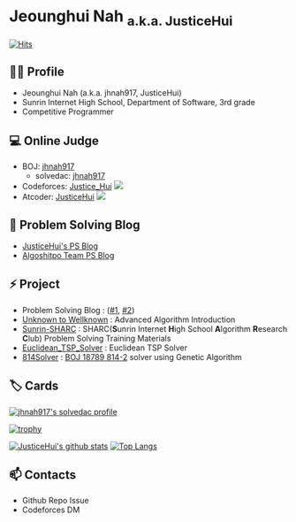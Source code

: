 # Jeounghui Nah <sub>a.k.a. JusticeHui</sub>

[![Hits](https://hits.seeyoufarm.com/api/count/incr/badge.svg?url=https%3A%2F%2Fgithub.com%2FjusticeHui)](https://github.com/justiceHui)

## 🙋‍♂️ Profile

* Jeounghui Nah (a.k.a. jhnah917, JusticeHui)
* Sunrin Internet High School, Department of Software, 3rd grade
* Competitive Programmer

## 💻 Online Judge

* BOJ: [jhnah917](http://icpc.me/jhnah917)
  * solvedac: [jhnah917](https://solved.ac/profile/jhnah917)
* Codeforces: [Justice_Hui](https://codeforces.com/profile/Justice_Hui) [![](https://run.kaist.ac.kr/badges/codeforces/justice_hui.svg)](https://codeforces.com/profile/Justice_Hui)
* Atcoder: [JusticeHui](https://atcoder.jp/users/JusticeHui) [![](https://run.kaist.ac.kr/badges/atcoder/JusticeHui.svg)](https://atcoder.jp/users/JusticeHui)

## 💬 Problem Solving Blog

* [JusticeHui's PS Blog](https://justiceHui.github.io)
* [Algoshitpo Team PS Blog](https://algoshitpo.github.io)

## ⚡ Project

* Problem Solving Blog : ([#1](https://justiceHui.github.io), [#2](https://algoshitpo.github.io))
* [Unknown to Wellknown](https://github.com/justiceHui/Unknown-To-Wellknown) : Advanced Algorithm Introduction
* [Sunrin-SHARC](https://github.com/justiceHui/Sunrin-SHARC) : SHARC(**S**unrin Internet **H**igh School **A**lgorithm **R**esearch **C**lub) Problem Solving Training Materials
* [Euclidean_TSP_Solver](https://github.com/justiceHui/Euclidean_TSP_Solver) : Euclidean TSP Solver
* [814Solver](https://github.com/kimjg1119/814Solver) : [BOJ 18789 814-2](https://www.acmicpc.net/problem/18789) solver using Genetic Algorithm

## 🏷️ Cards

[![jhnah917's solvedac profile](http://mazassumnida.wtf/api/v2/generate_badge?boj=jhnah917)](https://solved.ac/profile/jhnah917)

[![trophy](https://github-profile-trophy.vercel.app/?username=jhnah917&theme=chalk&row=2&column=3)](https://github.com/ryo-ma/github-profile-trophy)

[![JusticeHui's github stats](https://github-readme-stats.vercel.app/api?username=justiceHui&show_icons=true&hide_border=true)](https://github.com/justiceHui) [![Top Langs](https://github-readme-stats.vercel.app/api/top-langs/?username=JusticeHui&layout=compact)](https://github.com/justiceHui)

## 📫 Contacts

* Github Repo Issue
* Codeforces DM

<!--

- 🔭 I’m currently working on ...
- 🌱 I’m currently learning ...
- 👯 I’m looking to collaborate on ...
- 🤔 I’m looking for help with ...
- 💬 Ask me about ...
- 📫 How to reach me: ...
- 😄 Pronouns: ...
- ⚡ Fun fact: ...
  -->
